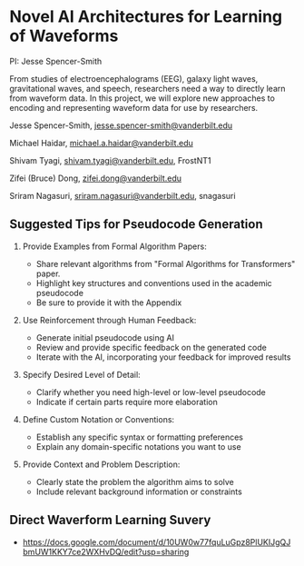 # Novel AI Architectures for Learning of Waveforms
PI: Jesse Spencer-Smith  

From studies of electroencephalograms (EEG), galaxy light waves, gravitational waves, and speech, researchers need a way to directly learn from waveform data. In this project, we will explore new approaches to encoding and representing waveform data for use by researchers.

Jesse Spencer-Smith, jesse.spencer-smith@vanderbilt.edu

Michael Haidar, michael.a.haidar@vanderbilt.edu

Shivam Tyagi, shivam.tyagi@vanderbilt.edu, FrostNT1

Zifei (Bruce) Dong, zifei.dong@vanderbilt.edu

Sriram Nagasuri, sriram.nagasuri@vanderbilt.edu, snagasuri

## Suggested Tips for Pseudocode Generation

1. Provide Examples from Formal Algorithm Papers:
   - Share relevant algorithms from "Formal Algorithms for Transformers" paper.
   - Highlight key structures and conventions used in the academic pseudocode
   - Be sure to provide it with the Appendix 

2. Use Reinforcement through Human Feedback:
   - Generate initial pseudocode using AI
   - Review and provide specific feedback on the generated code
   - Iterate with the AI, incorporating your feedback for improved results

3. Specify Desired Level of Detail:
   - Clarify whether you need high-level or low-level pseudocode
   - Indicate if certain parts require more elaboration

4. Define Custom Notation or Conventions:
   - Establish any specific syntax or formatting preferences
   - Explain any domain-specific notations you want to use

5. Provide Context and Problem Description:
   - Clearly state the problem the algorithm aims to solve
   - Include relevant background information or constraints

## Direct Waverform Learning Suvery
   - https://docs.google.com/document/d/10UW0w77fquLuGpz8PlUKIJgQJbmUW1KKY7ce2WXHvDQ/edit?usp=sharing
     
